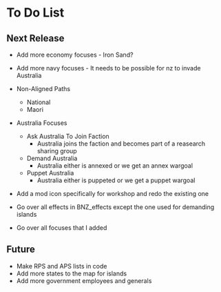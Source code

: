 # To Do List
## Next Release
- Add more economy focuses - Iron Sand?
- Add more navy focuses - It needs to be possible for nz to invade Australia
- Non-Aligned Paths
  - National
  - Maori
- Australia Focuses
  - Ask Australia To Join Faction
    - Australia joins the faction and becomes part of a reasearch sharing group
  - Demand Australia
    - Australia either is annexed or we get an annex wargoal
  - Puppet Australia
    - Australia either is puppeted or we get a puppet wargoal
    
- Add a mod icon specifically for workshop and redo the existing one

- Go over all effects in BNZ_effects except the one used for demanding islands
- Go over all focuses that I added

## Future
- Make RPS and APS lists in code
- Add more states to the map for islands
- Add more government employees and generals